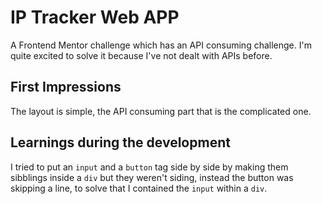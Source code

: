 # IP Tracker Web APP
A Frontend Mentor challenge which has an API consuming challenge. I'm quite excited to solve it because I've not dealt with APIs before.

## First Impressions
The layout is simple, the API consuming part that is the complicated one.

## Learnings during the development
I tried to put an `input` and a `button` tag side by side by making them sibblings inside a `div` but they weren't siding, instead the button was skipping a line, to solve that I contained the `input` within a `div`.
